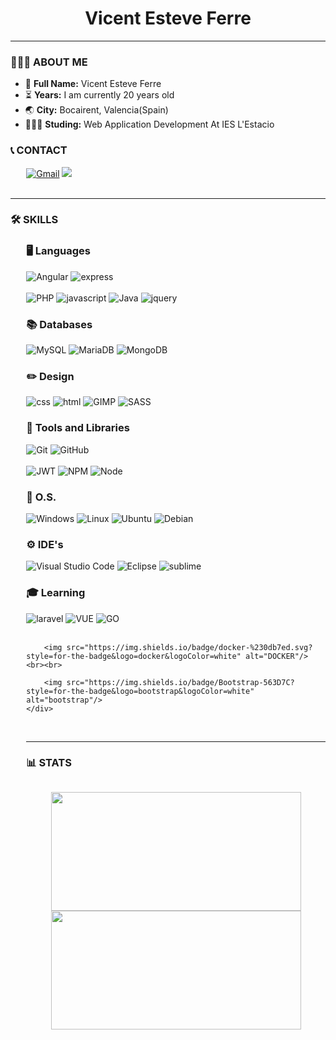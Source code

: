 <h1 align="center">Vicent Esteve Ferre</h1>
<hr>

<h3>👨🏻‍💻 ABOUT ME</h3>
<div>
    <ul>
        <li>📍 <b>Full Name:</b> Vicent Esteve Ferre</li>
        <li>⏳ <b>Years:</b> I am currently 20 years old</li>
        <li>🌏 <b>City:</b> Bocairent, Valencia(Spain)</li>
        <li>👨🏼‍🎓 <b>Studing:</b> Web Application Development At IES L'Estacio</li>
    </ul>
</div>

<div align="left">
    <h3>📞 CONTACT</h3>
    <div style="margin-left:5%;">
        <a href="mailto:fco.esteve.ferre.vicent@gmail.com"><img src="https://img.shields.io/badge/Gmail-D14836?style=for-the-badge&logo=gmail&logoColor=white" alt="Gmail"></a>
        <a href="https://www.linkedin.com/in/vicent-esteve-ferre-300546238/"><img src="https://img.shields.io/badge/LinkedIn-0077B5?style=for-the-badge&logo=linkedin&logoColor=whitealt='Linkedin'"></a>
    </div>
</div><br>

<hr>

<h3>🛠 SKILLS</h3>
<div style="margin-left:5%;">
    <div align="left">
        <h3 aling="center">🖥 Languages</h3>
        <img src="https://img.shields.io/badge/angular-%23DD0031.svg?style=for-the-badge&logo=angular&logoColor=white" alt="Angular"/> 
        <img src="https://img.shields.io/badge/express.js-%23404d59.svg?style=for-the-badge&logo=express&logoColor=%2361DAFB" alt="express"/>
        <br><br>
        <img alt="PHP" src="https://img.shields.io/badge/php-%23777BB4.svg?style=for-the-badge&logo=php&logoColor=white" />
        <img src="https://img.shields.io/badge/JavaScript-F7DF1E?style=for-the-badge&logo=javascript&logoColor=black" alt="javascript" />
        <img alt="Java" src="https://img.shields.io/badge/Java-ED8B00?style=for-the-badge&logo=java&logoColor=white" />
        <img src="https://img.shields.io/badge/jQuery-0769AD?style=for-the-badge&logo=jquery&logoColor=white" alt="jquery" />
    </div>
    <div align="left">
        <h3 aling="center">📚 Databases</h3>
        <img alt="MySQL" src="https://img.shields.io/badge/mysql-%2300f.svg?style=for-the-badge&logo=mysql&logoColor=white"  alt="MYSQL"/>
        <img alt="MariaDB" src="https://img.shields.io/badge/MariaDB-003545?style=for-the-badge&logo=mariadb&logoColor=white" alt="MariaDB"/>
        <img src ="https://img.shields.io/badge/MongoDB-%234ea94b.svg?style=for-the-badge&logo=mongodb&logoColor=white" alt="MongoDB"/>
    </div>
    <div align="left">
        <h3 aling="center">✏️ Design </h3>
        <img src="https://img.shields.io/badge/css-1572B6?style=for-the-badge&logo=css3&logoColor=white" alt="css" />
        <img src="https://img.shields.io/badge/HTML-E34F26?style=for-the-badge&logo=html5&logoColor=white" alt="html" />
        <img alt="GIMP" src="https://img.shields.io/badge/gimp-5C5543?style=for-the-badge&logo=gimp&logoColor=white" />
        <img  src="https://img.shields.io/badge/SASS-hotpink.svg?style=for-the-badge&logo=SASS&logoColor=white" alt="SASS"/>
    </div>
    <div align="left">
        <h3 aling="center">🔧 Tools and Libraries</h3>
        <img alt="Git" src="https://img.shields.io/badge/git-%23F05033.svg?style=for-the-badge&logo=git&logoColor=white" alt="GIT"/>
        <img alt="GitHub" src="https://img.shields.io/badge/github-%23121011.svg?style=for-the-badge&logo=github&logoColor=white" alt="GITHUB"/> <br><br>
        <img src="https://img.shields.io/badge/JWT-black?style=for-the-badge&logo=JSON%20web%20tokens" alt="JWT" />
        <img src="https://img.shields.io/badge/NPM-%23000000.svg?style=for-the-badge&logo=npm&logoColor=white" alt="NPM" />
        <img src="https://img.shields.io/badge/node.js-6DA55F?style=for-the-badge&logo=node.js&logoColor=white" alt="Node" />
    </div>
    <div align="left">
        <h3 aling="center">💾 O.S.</h3>
        <img alt="Windows" src="https://img.shields.io/badge/Windows-0078D6?style=for-the-badge&logo=windows&logoColor=white" />
        <img alt="Linux" src="https://img.shields.io/badge/Linux-FCC624?style=for-the-badge&logo=linux&logoColor=black" />
        <img alt="Ubuntu" src="https://img.shields.io/badge/Ubuntu-E95420?style=for-the-badge&logo=ubuntu&logoColor=white" />
        <img alt="Debian" src="https://img.shields.io/badge/Debian-A81D33?style=for-the-badge&logo=debian&logoColor=white" />
    </div>
    <div align="left">
        <h3 aling="center">⚙️ IDE's</h3>
        <img alt="Visual Studio Code" src="https://img.shields.io/badge/VisualStudioCode-0078d7.svg?style=for-the-badge&logo=visual-studio-code&logoColor=white" />
        <img alt="Eclipse" src="https://img.shields.io/badge/Eclipse-2C2255?style=for-the-badge&logo=eclipse&logoColor=white" />
        <img alt="sublime" src="https://img.shields.io/badge/sublime_text-%23575757.svg?style=for-the-badge&logo=sublime-text&logoColor=important" />
    </div>
    <div align="left">
        <h3 aling="center">🎓 Learning</h3>
        <img src="https://img.shields.io/badge/Laravel-FF2D20?style=for-the-badge&logo=laravel&logoColor=white" alt="laravel"/> 
        <img src="https://img.shields.io/badge/Vue.js-35495E?style=for-the-badge&logo=vuedotjs&logoColor=4FC08D" alt="VUE" />
        <img src="https://img.shields.io/badge/go-00ADD8.svg?style=for-the-badge&logo=go&logoColor=white" alt="GO" /><br><br>

        <img src="https://img.shields.io/badge/docker-%230db7ed.svg?style=for-the-badge&logo=docker&logoColor=white" alt="DOCKER"/><br><br>
        
        <img src="https://img.shields.io/badge/Bootstrap-563D7C?style=for-the-badge&logo=bootstrap&logoColor=white" alt="bootstrap"/>
    </div>
</div>
<br />
<hr>

<h3>📊 STATS</h3>
<a href="https://github.com/Vicent29">
    <p style="display: inline-block;" align="center">
        <img src="https://github-readme-stats.vercel.app/api/top-langs/?username=Vicent29&layout=compact&theme=dark" width=400 height=190/>
        <img src="https://github-readme-stats.vercel.app/api?username=Vicent29&show_icons=true&theme=bear" width=400 height=190>
    </p>
</a>
